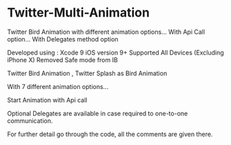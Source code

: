 # Twitter-Multi-Animation
Twitter Bird Animation with different animation options... With Api Call option... With Delegates method option

Developed using :
Xcode 9
iOS version 9+
Supported All Devices (Excluding iPhone X)
Removed Safe mode from IB

Twitter Bird Animation , Twitter Splash as Bird Animation

With 7 different animation options...

Start Animation with Api call

Optional Delegates are available in case required to one-to-one communication.

For further detail go through the code, all the comments are given there.
